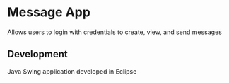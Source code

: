 # Message App
Allows users to login with credentials to create, view, and send messages

## Development
Java Swing application developed in Eclipse
